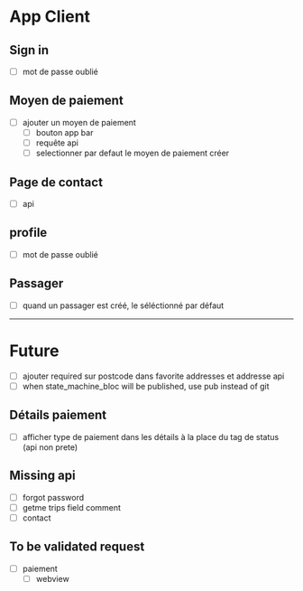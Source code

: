# App Client

## Sign in
* [ ] mot de passe oublié

## Moyen de paiement
* [ ] ajouter un moyen de paiement
    - [ ] bouton app bar
    - [ ] requête api
    - [ ] selectionner par defaut le moyen de paiement créer

## Page de contact
* [ ] api

## profile
* [ ] mot de passe oublié

## Passager
* [ ] quand un passager est créé, le séléctionné par défaut


----

# Future
- [ ] ajouter required sur postcode dans favorite addresses et addresse api
- [ ] when state_machine_bloc will be published, use pub instead of git

## Détails paiement
- [ ] afficher type de paiement dans les détails à la place du tag de status (api non prete)

## Missing api
- [ ] forgot password
- [ ] getme trips field comment
- [ ] contact

## To be validated request
- [ ] paiement
    - [ ] webview